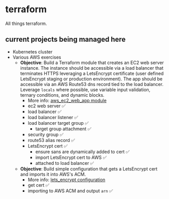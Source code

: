 # terraform

All things terraform.

## current projects being managed here

- Kubernetes cluster
- Various AWS exercises
  - **Objective**: Build a Terraform module that creates an EC2 web server instance. The instance should be accessible via a load balancer that terminates HTTPS leveraging a LetsEncrypt certificate (user defined LetsEncrypt staging or production environment). The app should be accessible via an AWS Route53 dns record tied to the load balancer. Leverage `locals` where possible, use variable input validation, ternary conditions, and dynamic blocks.
    - More info: [aws_ec2_web_app module](https://github.com/joeypiccola/homelab/tree/master/terraform/aws_ec2_web_app)
    - ec2 web server ✅
    - load balancer ✅
    - load balancer listener ✅
    - load balancer target group ✅
      - target group attachment ✅
    - security group ✅
    - route53 alias record ✅
    - LetsEncrypt cert ✅
      - ensure sans are dynamically added to cert ✅
      - import LetsEncrypt cert to AWS ✅
      - attached to load balancer ✅
  - **Objective**: Build simple configuration that gets a LetsEncrypt cert and imports it into AWS's ACM.
    - More info: [lets_encrypt configuration](https://github.com/joeypiccola/homelab/tree/master/terraform/lets_encrypt)
    - get cert ✅
    - importing to AWS ACM and output `arn` ✅
